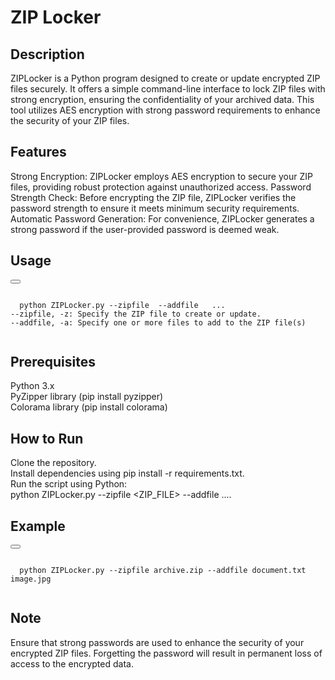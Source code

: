 # ZIP Locker

## Description
ZIPLocker is a Python program designed to create or update encrypted ZIP files securely. It offers a simple command-line interface to lock ZIP files with strong encryption, ensuring the confidentiality of your archived data. This tool utilizes AES encryption with strong password requirements to enhance the security of your ZIP files.

## Features
Strong Encryption: ZIPLocker employs AES encryption to secure your ZIP files, providing robust protection against unauthorized access.
Password Strength Check: Before encrypting the ZIP file, ZIPLocker verifies the password strength to ensure it meets minimum security requirements.
Automatic Password Generation: For convenience, ZIPLocker generates a strong password if the user-provided password is deemed weak.
## Usage

<!-- Add this code snippet where you want the "Copy Code" button to appear -->
<div>
  <button class="copy-button" onclick="copyCode()"></button>
  <pre><code class="language-python">
  python ZIPLocker.py --zipfile <ZIP_FILE> --addfile <FILE1> <FILE2> ...
--zipfile, -z: Specify the ZIP file to create or update.
--addfile, -a: Specify one or more files to add to the ZIP file(s)
  </code></pre>
</div>

## Prerequisites
Python 3.x\
PyZipper library (pip install pyzipper)\
Colorama library (pip install colorama)
## How to Run
Clone the repository.\
Install dependencies using pip install -r requirements.txt.\
Run the script using Python:\
python ZIPLocker.py --zipfile <ZIP_FILE> --addfile <FILE1> <FILE2> ....
## Example
<div>
  <button class="copy-button" onclick="copyCode()"></button>
  <pre><code class="language-python">
  python ZIPLocker.py --zipfile archive.zip --addfile document.txt image.jpg
  </code></pre>
</div>

## Note
Ensure that strong passwords are used to enhance the security of your encrypted ZIP files.
Forgetting the password will result in permanent loss of access to the encrypted data.
